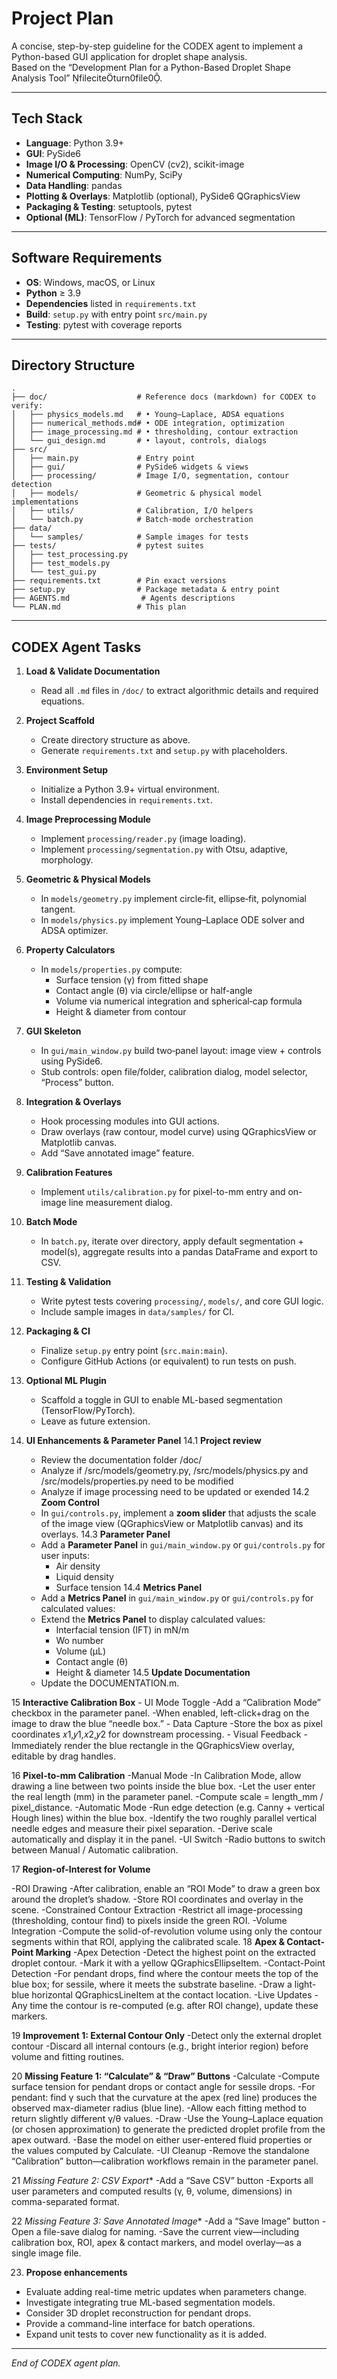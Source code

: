 # Project Plan

A concise, step-by-step guideline for the CODEX agent to implement a Python-based GUI application for droplet shape analysis.\
Based on the “Development Plan for a Python-Based Droplet Shape Analysis Tool” fileciteturn0file0.

---

## Tech Stack

- **Language**: Python 3.9+
- **GUI**: PySide6
- **Image I/O & Processing**: OpenCV (cv2), scikit-image
- **Numerical Computing**: NumPy, SciPy
- **Data Handling**: pandas
- **Plotting & Overlays**: Matplotlib (optional), PySide6 QGraphicsView
- **Packaging & Testing**: setuptools, pytest
- **Optional (ML)**: TensorFlow / PyTorch for advanced segmentation

---

## Software Requirements

- **OS**: Windows, macOS, or Linux
- **Python** ≥ 3.9
- **Dependencies** listed in `requirements.txt`
- **Build**: `setup.py` with entry point `src/main.py`
- **Testing**: pytest with coverage reports

---

## Directory Structure

```
.
├── doc/                    # Reference docs (markdown) for CODEX to verify:
│   ├── physics_models.md   # • Young–Laplace, ADSA equations
│   ├── numerical_methods.md# • ODE integration, optimization
│   ├── image_processing.md # • thresholding, contour extraction
│   └── gui_design.md       # • layout, controls, dialogs
├── src/
│   ├── main.py             # Entry point
│   ├── gui/                # PySide6 widgets & views
│   ├── processing/         # Image I/O, segmentation, contour detection
│   ├── models/             # Geometric & physical model implementations
│   ├── utils/              # Calibration, I/O helpers
│   └── batch.py            # Batch‐mode orchestration
├── data/
│   └── samples/            # Sample images for tests
├── tests/                  # pytest suites
│   ├── test_processing.py
│   ├── test_models.py
│   └── test_gui.py
├── requirements.txt        # Pin exact versions
├── setup.py                # Package metadata & entry point
├── AGENTS.md                # Agents descriptions
└── PLAN.md                 # This plan
```

---

## CODEX Agent Tasks

1. **Load & Validate Documentation**

   - Read all `.md` files in `/doc/` to extract algorithmic details and required equations.

2. **Project Scaffold**

   - Create directory structure as above.
   - Generate `requirements.txt` and `setup.py` with placeholders.

3. **Environment Setup**

   - Initialize a Python 3.9+ virtual environment.
   - Install dependencies in `requirements.txt`.

4. **Image Preprocessing Module**

   <!-- Completed by Codex -->

   - Implement `processing/reader.py` (image loading).
   - Implement `processing/segmentation.py` with Otsu, adaptive, morphology.

5. **Geometric & Physical Models**

   <!-- Completed by Codex -->

   - In `models/geometry.py` implement circle‐fit, ellipse‐fit, polynomial tangent.
   - In `models/physics.py` implement Young–Laplace ODE solver and ADSA optimizer.

6. **Property Calculators**

   <!-- Completed by Codex -->

   - In `models/properties.py` compute:
     - Surface tension (γ) from fitted shape
     - Contact angle (θ) via circle/ellipse or half-angle
     - Volume via numerical integration and spherical‐cap formula
     - Height & diameter from contour

7. **GUI Skeleton**

   <!-- Completed by Codex -->

   - In `gui/main_window.py` build two‐panel layout: image view + controls using PySide6.
   - Stub controls: open file/folder, calibration dialog, model selector, “Process” button.

8. **Integration & Overlays**

   <!-- Completed by Codex -->

   - Hook processing modules into GUI actions.
   - Draw overlays (raw contour, model curve) using QGraphicsView or Matplotlib canvas.
   - Add “Save annotated image” feature.

9. **Calibration Features**

   <!-- Completed by Codex -->

   - Implement `utils/calibration.py` for pixel-to-mm entry and on-image line measurement dialog.

10. **Batch Mode**

    <!-- Completed by Codex -->

    - In `batch.py`, iterate over directory, apply default segmentation + model(s), aggregate results into a pandas DataFrame and export to CSV.

11. **Testing & Validation**

    <!-- Completed by Codex -->

    - Write pytest tests covering `processing/`, `models/`, and core GUI logic.
    - Include sample images in `data/samples/` for CI.

12. **Packaging & CI**

    <!-- Completed by Codex -->

    - Finalize `setup.py` entry point (`src.main:main`).
    - Configure GitHub Actions (or equivalent) to run tests on push.

13. **Optional ML Plugin**

    <!-- Completed by Codex -->

    - Scaffold a toggle in GUI to enable ML-based segmentation (TensorFlow/PyTorch).
    - Leave as future extension.

14. **UI Enhancements & Parameter Panel**
14.1 **Project review**
    - Review the documentation folder /doc/
    - Analyze if /src/models/geometry.py, /src/models/physics.py and /src/models/properties.py need to be modified
    - Analyze if image processing need to be updated or exended
14.2 **Zoom Control**
    <!-- Completed by Codex -->
    - In `gui/controls.py`, implement a **zoom slider** that adjusts the scale of the image view (QGraphicsView or Matplotlib canvas) and its overlays.
14.3 **Parameter Panel**
    <!-- Completed by Codex -->
    - Add a **Parameter Panel** in `gui/main_window.py` or `gui/controls.py` for user inputs:
      - Air density
      - Liquid density
      - Surface tension
14.4 **Metrics Panel**
    <!-- Completed by Codex -->
    - Add a **Metrics Panel** in `gui/main_window.py` or `gui/controls.py` for calculated values:
    - Extend the **Metrics Panel** to display calculated values:
      - Interfacial tension (IFT) in mN/m
      - Wo number
      - Volume (µL)
      - Contact angle (θ)
      - Height & diameter
14.5 **Update Documentation**
    <!-- Completed by Codex -->
    - Update the DOCUMENTATION.m.

15 **Interactive Calibration Box**
    <!-- Completed by Codex -->
    - UI Mode Toggle
      -Add a “Calibration Mode” checkbox in the parameter panel.
      -When enabled, left-click+drag on the image to draw the blue “needle box.”
    - Data Capture
      -Store the box as pixel coordinates 𝑥1,𝑦1,𝑥2,𝑦2 for downstream processing.
    - Visual Feedback
      -Immediately render the blue rectangle in the QGraphicsView overlay, editable by drag handles.

16 **Pixel-to-mm Calibration**
    <!-- Completed by Codex -->
    -Manual Mode
      -In Calibration Mode, allow drawing a line between two points inside the blue box.
      -Let the user enter the real length (mm) in the parameter panel.
      -Compute scale = length_mm / pixel_distance.
   -Automatic Mode
      -Run edge detection (e.g. Canny + vertical Hough lines) within the blue box.
      -Identify the two roughly parallel vertical needle edges and measure their pixel separation.
      -Derive scale automatically and display it in the panel.
    -UI Switch
      -Radio buttons to switch between Manual / Automatic calibration.

17 **Region-of-Interest for Volume**
   <!-- Completed by Codex -->
   -ROI Drawing
      -After calibration, enable an “ROI Mode” to draw a green box around the droplet’s shadow.
      -Store ROI coordinates and overlay in the scene.
   -Constrained Contour Extraction
      -Restrict all image-processing (thresholding, contour find) to pixels inside the green ROI.
   -Volume Integration
      -Compute the solid-of-revolution volume using only the contour segments within that ROI, applying the calibrated scale.
18 **Apex & Contact-Point Marking**
   -Apex Detection
      -Detect the highest point on the extracted droplet contour.
      -Mark it with a yellow QGraphicsEllipseItem.
   -Contact-Point Detection
      -For pendant drops, find where the contour meets the top of the blue box; for sessile, where it meets the substrate baseline.
      -Draw a light-blue horizontal QGraphicsLineItem at the contact location.
  -Live Updates
      -Any time the contour is re-computed (e.g. after ROI change), update these markers.

19 **Improvement 1: External Contour Only**
   -Detect only the external droplet contour
     -Discard all internal contours (e.g., bright interior region) before volume and fitting routines.

20 **Missing Feature 1: “Calculate” & “Draw” Buttons**
   -Calculate
     -Compute surface tension for pendant drops or contact angle for sessile drops.
     -For pendant: find γ such that the curvature at the apex (red line) produces the observed max-diameter radius (blue line).
     -Allow each fitting method to return slightly different γ/θ values.
   -Draw
     -Use the Young–Laplace equation (or chosen approximation) to generate the predicted droplet profile from the apex outward.
     -Base the model on either user-entered fluid properties or the values computed by Calculate.
   -UI Cleanup
     -Remove the standalone “Calibration” button—calibration workflows remain in the parameter panel.

21 *Missing Feature 2: CSV Export**
   -Add a “Save CSV” button
     -Exports all user parameters and computed results (γ, θ, volume, dimensions) in comma-separated format.

22 *Missing Feature 3: Save Annotated Image**
   -Add a “Save Image” button
     -Open a file-save dialog for naming.
     -Save the current view—including calibration box, ROI, apex & contact markers, and model overlay—as a single image file.



23. **Propose enhancements**
   - Evaluate adding real-time metric updates when parameters change.
   - Investigate integrating true ML-based segmentation models.
   - Consider 3D droplet reconstruction for pendant drops.
   - Provide a command-line interface for batch operations.
   - Expand unit tests to cover new functionality as it is added.
---
*End of CODEX agent plan.*

